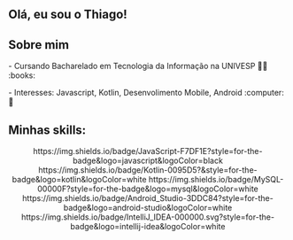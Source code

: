 ## Olá, eu sou o Thiago! 

## Sobre mim
<div style="display: inline_block"  >
<p> - Cursando Bacharelado em Tecnologia da Informação na UNIVESP 👨‍🎓 :books:  </p>
<p> - Interesses: Javascript, Kotlin, Desenvolimento Mobile, Android :computer: 🎯 </p>
</b>
  
## Minhas skills:
<div align="center">
  https://img.shields.io/badge/JavaScript-F7DF1E?style=for-the-badge&logo=javascript&logoColor=black
  https://img.shields.io/badge/Kotlin-0095D5?&style=for-the-badge&logo=kotlin&logoColor=white
  https://img.shields.io/badge/MySQL-00000F?style=for-the-badge&logo=mysql&logoColor=white
  https://img.shields.io/badge/Android_Studio-3DDC84?style=for-the-badge&logo=android-studio&logoColor=white
  https://img.shields.io/badge/IntelliJ_IDEA-000000.svg?style=for-the-badge&logo=intellij-idea&logoColor=white
  
</div>
